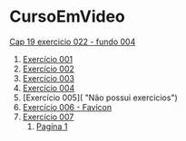 # CursoEmVideo

<a href="https://claytoneduard.github.io/cursoemvideo/html-css/ex022/fundo004.html" target="_blank">Cap 19 exercicio 022 - fundo 004</a>

1. [Exercício 001](https://claytoneduard.github.io/cursoemvideo/html-css/ex001/index.html)
2. [Exercício 002](https://claytoneduard.github.io/cursoemvideo/html-css/ex002/index.html "Ex002 ")
3. [Exercício 003](https://claytoneduard.github.io/cursoemvideo/html-css/ex003/index.html "Ex003 ")
4. [Exercício 004](https://claytoneduard.github.io/cursoemvideo/html-css/ex004/index.html "Ex004")
5. [Exercício 005]( "Não possui exercicios")
6. [Exercício 006 - Favicon](https://claytoneduard.github.io/cursoemvideo/html-css/ex006/index.html "Ex006")
7. [Exercício 007]()
   1. [Pagína 1](https://claytoneduard.github.io/cursoemvideo/html-css/ex007/html4.html "Ex007 ")
